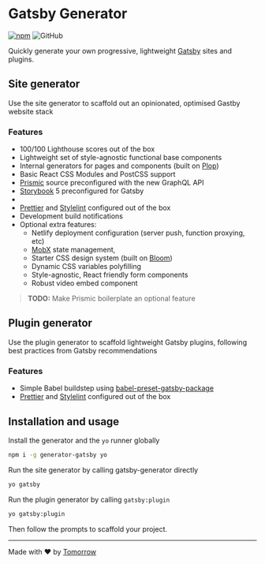 # Gatsby Generator

[![npm](https://img.shields.io/npm/v/generator-gatsby)](https://www.npmjs.com/package/generator-gatsby)  ![GitHub](https://img.shields.io/github/license/tomorrowstudio/generator-gatsby)

Quickly generate your own progressive, lightweight [Gatsby](https://gatsbyjs.org) sites and plugins.

## Site generator

Use the site generator to scaffold out an opinionated, optimised Gastby website stack


### Features

- 100/100 Lighthouse scores out of the box
- Lightweight set of style-agnostic functional base components
- Internal generators for pages and components (built on [Plop](https://plopjs.com))
- Basic React CSS Modules and PostCSS support
- [Prismic](https://prismic.io) source preconfigured with the new GraphQL API
- [Storybook](https://storybook.js.org/) 5 preconfigured for Gatsby
-
- [Prettier](https://prettier.io) and [Stylelint](https://github.com/stylelint/stylelint) configured out of the box
- Development build notifications
- Optional extra features:
  - Netlify deployment configuration (server push, function proxying, etc)
  - [MobX](https://mobx.js.org/index.html) state management,
  - Starter CSS design system (built on [Bloom](https://bloom.tomorrowstudio.co))
  - Dynamic CSS variables polyfilling
  - Style-agnostic, React friendly form components
  - Robust video embed component

> **TODO:** Make Prismic boilerplate an optional feature

## Plugin generator

Use the plugin generator to scaffold lightweight Gatsby plugins, following best practices from Gatsby recommendations

### Features

- Simple Babel buildstep using [babel-preset-gatsby-package](https://www.npmjs.com/package/babel-preset-gatsby-package)
- [Prettier](https://prettier.io) and [Stylelint](https://github.com/stylelint/stylelint) configured out of the box


## Installation and usage

Install the generator and the `yo` runner globally

```sh
npm i -g generator-gatsby yo
```

Run the site generator by calling gatsby-generator directly

```sh
yo gatsby
```

Run the plugin generator by calling `gatsby:plugin`

```sh
yo gatsby:plugin
```

Then follow the prompts to scaffold your project.


---

Made with ❤️ by [Tomorrow](https://tomorrowstudio.co)
